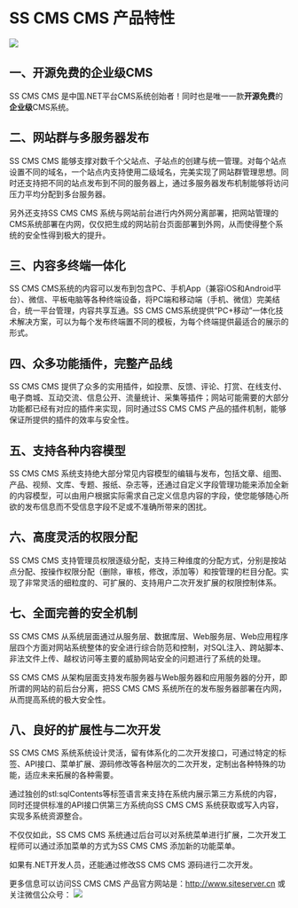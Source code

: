 # SS CMS CMS 产品特性

![](/assets/122.jpg)

## 一、开源免费的企业级CMS

SS CMS CMS 是中国.NET平台CMS系统创始者！同时也是唯一一款**开源免费**的**企业级**CMS系统。

## 二、网站群与多服务器发布

SS CMS CMS 能够支撑对数千个父站点、子站点的创建与统一管理。对每个站点设置不同的域名，一个站点内支持使用二级域名，完美实现了网站群管理思想。同时还支持把不同的站点发布到不同的服务器上，通过多服务器发布机制能够将访问压力平均分配到多台服务器。

另外还支持SS CMS CMS 系统与网站前台进行内外网分离部署，把网站管理的CMS系统部署在内网，仅仅把生成的网站前台页面部署到外网，从而使得整个系统的安全性得到极大的提升。

## 三、内容多终端一体化

SS CMS CMS系统的内容可以发布到包含PC、手机App（兼容iOS和Android平台）、微信、平板电脑等各种终端设备，将PC端和移动端（手机、微信）完美结合，统一平台管理，内容共享互通。SS CMS CMS系统提供“PC+移动”一体化技术解决方案，可以为每个发布终端置不同的模板，为每个终端提供最适合的展示的形式。

## 四、众多功能插件，完整产品线

SS CMS CMS 提供了众多的实用插件，如投票、反馈、评论、打赏、在线支付、电子商城、互动交流、信息公开、流量统计、采集等插件；网站可能需要的大部分功能都已经有对应的插件来实现，同时通过SS CMS CMS 产品的插件机制，能够保证所提供的插件的效率与安全性。

## 五、支持各种内容模型

SS CMS CMS 系统支持绝大部分常见内容模型的编辑与发布，包括文章、组图、产品、视频、文库、专题、报纸、杂志等，还通过自定义字段管理功能来添加全新的内容模型，可以由用户根据实际需求自己定义信息内容的字段，使您能够随心所欲的发布信息而不受信息字段不足或不准确所带来的困扰。

## 六、高度灵活的权限分配

SS CMS CMS 支持管理员权限逐级分配，支持三种维度的分配方式，分别是按站点分配、按操作权限分配（删除，审核，修改，添加等）和按管理的栏目分配。实现了非常灵活的细粒度的、可扩展的、支持用户二次开发扩展的权限控制体系。

## 七、全面完善的安全机制

SS CMS CMS 从系统层面通过从服务层、数据库层、Web服务层、Web应用程序层四个方面对网站系统整体的安全进行综合防范和控制，对SQL注入、跨站脚本、非法文件上传、越权访问等主要的威胁网站安全的问题进行了系统的处理。

SS CMS CMS 从架构层面支持发布服务器与Web服务器和应用服务器的分开，即所谓的网站的前后台分离，把SS CMS CMS 系统所在的发布服务器部署在内网，从而提高系统的极大安全性。

## 八、良好的扩展性与二次开发

SS CMS CMS 系统系统设计灵活，留有体系化的二次开发接口，可通过特定的标签、API接口、菜单扩展、源码修改等各种层次的二次开发，定制出各种特殊的功能，适应未来拓展的各种需要。

通过独创的stl:sqlContents等标签语言来支持在系统内展示第三方系统的内容，同时还提供标准的API接口供第三方系统向SS CMS CMS 系统获取或写入内容，实现多系统资源整合。

不仅仅如此，SS CMS CMS 系统通过后台可以对系统菜单进行扩展，二次开发工程师可以通过添加菜单的方式为SS CMS CMS 添加新的功能菜单。

如果有.NET开发人员，还能通过修改SS CMS CMS 源码进行二次开发。

更多信息可以访问SS CMS CMS 产品官方网站是：http://www.siteserver.cn 
或关注微信公众号：
![](/assets/qrcode_for_wx.jpg)